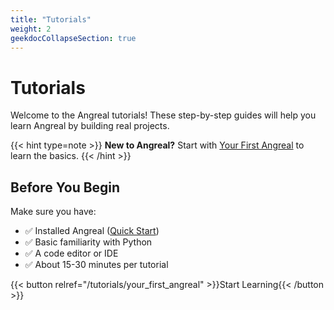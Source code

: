 ```yaml
---
title: "Tutorials"
weight: 2
geekdocCollapseSection: true
---
```


# Tutorials

Welcome to the Angreal tutorials! These step-by-step guides will help you learn Angreal by building real projects.

{{< hint type=note >}}
**New to Angreal?** Start with [Your First Angreal](/angreal/tutorials/your_first_angreal) to learn the basics.
{{< /hint >}}


## Before You Begin

Make sure you have:

- ✅ Installed Angreal ([Quick Start](/angreal/quick-start))
- ✅ Basic familiarity with Python
- ✅ A code editor or IDE
- ✅ About 15-30 minutes per tutorial

{{< button relref="/tutorials/your_first_angreal" >}}Start Learning{{< /button >}}
